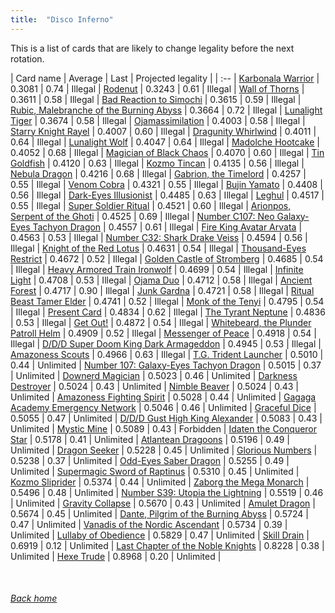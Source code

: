 ```yaml
---
title:  "Disco Inferno"
---
```


This is a list of cards that are likely to change legality before the next rotation.

| Card name | Average | Last | Projected legality |
| :-- |
[Karbonala Warrior](https://db.ygoprodeck.com/card/?search=Karbonala%20Warrior) | 0.3081 | 0.74 | Illegal |
[Rodenut](https://db.ygoprodeck.com/card/?search=Rodenut) | 0.3243 | 0.61 | Illegal |
[Wall of Thorns](https://db.ygoprodeck.com/card/?search=Wall%20of%20Thorns) | 0.3611 | 0.58 | Illegal |
[Bad Reaction to Simochi](https://db.ygoprodeck.com/card/?search=Bad%20Reaction%20to%20Simochi) | 0.3615 | 0.59 | Illegal |
[Rubic, Malebranche of the Burning Abyss](https://db.ygoprodeck.com/card/?search=Rubic,%20Malebranche%20of%20the%20Burning%20Abyss) | 0.3664 | 0.72 | Illegal |
[Lunalight Tiger](https://db.ygoprodeck.com/card/?search=Lunalight%20Tiger) | 0.3674 | 0.58 | Illegal |
[Ojamassimilation](https://db.ygoprodeck.com/card/?search=Ojamassimilation) | 0.4003 | 0.58 | Illegal |
[Starry Knight Rayel](https://db.ygoprodeck.com/card/?search=Starry%20Knight%20Rayel) | 0.4007 | 0.60 | Illegal |
[Dragunity Whirlwind](https://db.ygoprodeck.com/card/?search=Dragunity%20Whirlwind) | 0.4011 | 0.64 | Illegal |
[Lunalight Wolf](https://db.ygoprodeck.com/card/?search=Lunalight%20Wolf) | 0.4047 | 0.64 | Illegal |
[Madolche Hootcake](https://db.ygoprodeck.com/card/?search=Madolche%20Hootcake) | 0.4052 | 0.68 | Illegal |
[Magician of Black Chaos](https://db.ygoprodeck.com/card/?search=Magician%20of%20Black%20Chaos) | 0.4070 | 0.60 | Illegal |
[Tin Goldfish](https://db.ygoprodeck.com/card/?search=Tin%20Goldfish) | 0.4120 | 0.63 | Illegal |
[Kozmo Tincan](https://db.ygoprodeck.com/card/?search=Kozmo%20Tincan) | 0.4135 | 0.56 | Illegal |
[Nebula Dragon](https://db.ygoprodeck.com/card/?search=Nebula%20Dragon) | 0.4216 | 0.68 | Illegal |
[Gabrion, the Timelord](https://db.ygoprodeck.com/card/?search=Gabrion,%20the%20Timelord) | 0.4257 | 0.55 | Illegal |
[Venom Cobra](https://db.ygoprodeck.com/card/?search=Venom%20Cobra) | 0.4321 | 0.55 | Illegal |
[Bujin Yamato](https://db.ygoprodeck.com/card/?search=Bujin%20Yamato) | 0.4408 | 0.56 | Illegal |
[Dark-Eyes Illusionist](https://db.ygoprodeck.com/card/?search=Dark-Eyes%20Illusionist) | 0.4485 | 0.63 | Illegal |
[Leghul](https://db.ygoprodeck.com/card/?search=Leghul) | 0.4517 | 0.55 | Illegal |
[Super Soldier Ritual](https://db.ygoprodeck.com/card/?search=Super%20Soldier%20Ritual) | 0.4521 | 0.60 | Illegal |
[Arionpos, Serpent of the Ghoti](https://db.ygoprodeck.com/card/?search=Arionpos,%20Serpent%20of%20the%20Ghoti) | 0.4525 | 0.69 | Illegal |
[Number C107: Neo Galaxy-Eyes Tachyon Dragon](https://db.ygoprodeck.com/card/?search=Number%20C107:%20Neo%20Galaxy-Eyes%20Tachyon%20Dragon) | 0.4557 | 0.61 | Illegal |
[Fire King Avatar Arvata](https://db.ygoprodeck.com/card/?search=Fire%20King%20Avatar%20Arvata) | 0.4563 | 0.53 | Illegal |
[Number C32: Shark Drake Veiss](https://db.ygoprodeck.com/card/?search=Number%20C32:%20Shark%20Drake%20Veiss) | 0.4594 | 0.56 | Illegal |
[Knight of the Red Lotus](https://db.ygoprodeck.com/card/?search=Knight%20of%20the%20Red%20Lotus) | 0.4631 | 0.54 | Illegal |
[Thousand-Eyes Restrict](https://db.ygoprodeck.com/card/?search=Thousand-Eyes%20Restrict) | 0.4672 | 0.52 | Illegal |
[Golden Castle of Stromberg](https://db.ygoprodeck.com/card/?search=Golden%20Castle%20of%20Stromberg) | 0.4685 | 0.54 | Illegal |
[Heavy Armored Train Ironwolf](https://db.ygoprodeck.com/card/?search=Heavy%20Armored%20Train%20Ironwolf) | 0.4699 | 0.54 | Illegal |
[Infinite Light](https://db.ygoprodeck.com/card/?search=Infinite%20Light) | 0.4708 | 0.53 | Illegal |
[Ojama Duo](https://db.ygoprodeck.com/card/?search=Ojama%20Duo) | 0.4712 | 0.58 | Illegal |
[Ancient Forest](https://db.ygoprodeck.com/card/?search=Ancient%20Forest) | 0.4717 | 0.90 | Illegal |
[Junk Gardna](https://db.ygoprodeck.com/card/?search=Junk%20Gardna) | 0.4721 | 0.58 | Illegal |
[Ritual Beast Tamer Elder](https://db.ygoprodeck.com/card/?search=Ritual%20Beast%20Tamer%20Elder) | 0.4741 | 0.52 | Illegal |
[Monk of the Tenyi](https://db.ygoprodeck.com/card/?search=Monk%20of%20the%20Tenyi) | 0.4795 | 0.54 | Illegal |
[Present Card](https://db.ygoprodeck.com/card/?search=Present%20Card) | 0.4834 | 0.62 | Illegal |
[The Tyrant Neptune](https://db.ygoprodeck.com/card/?search=The%20Tyrant%20Neptune) | 0.4836 | 0.53 | Illegal |
[Get Out!](https://db.ygoprodeck.com/card/?search=Get%20Out!) | 0.4872 | 0.54 | Illegal |
[Whitebeard, the Plunder Patroll Helm](https://db.ygoprodeck.com/card/?search=Whitebeard,%20the%20Plunder%20Patroll%20Helm) | 0.4909 | 0.52 | Illegal |
[Messenger of Peace](https://db.ygoprodeck.com/card/?search=Messenger%20of%20Peace) | 0.4918 | 0.54 | Illegal |
[D/D/D Super Doom King Dark Armageddon](https://db.ygoprodeck.com/card/?search=D/D/D%20Super%20Doom%20King%20Dark%20Armageddon) | 0.4945 | 0.53 | Illegal |
[Amazoness Scouts](https://db.ygoprodeck.com/card/?search=Amazoness%20Scouts) | 0.4966 | 0.63 | Illegal |
[T.G. Trident Launcher](https://db.ygoprodeck.com/card/?search=T.G.%20Trident%20Launcher) | 0.5010 | 0.44 | Unlimited |
[Number 107: Galaxy-Eyes Tachyon Dragon](https://db.ygoprodeck.com/card/?search=Number%20107:%20Galaxy-Eyes%20Tachyon%20Dragon) | 0.5015 | 0.37 | Unlimited |
[Downerd Magician](https://db.ygoprodeck.com/card/?search=Downerd%20Magician) | 0.5023 | 0.46 | Unlimited |
[Darkness Destroyer](https://db.ygoprodeck.com/card/?search=Darkness%20Destroyer) | 0.5024 | 0.43 | Unlimited |
[Nimble Beaver](https://db.ygoprodeck.com/card/?search=Nimble%20Beaver) | 0.5024 | 0.43 | Unlimited |
[Amazoness Fighting Spirit](https://db.ygoprodeck.com/card/?search=Amazoness%20Fighting%20Spirit) | 0.5028 | 0.44 | Unlimited |
[Gagaga Academy Emergency Network](https://db.ygoprodeck.com/card/?search=Gagaga%20Academy%20Emergency%20Network) | 0.5046 | 0.46 | Unlimited |
[Graceful Dice](https://db.ygoprodeck.com/card/?search=Graceful%20Dice) | 0.5055 | 0.47 | Unlimited |
[D/D/D Gust High King Alexander](https://db.ygoprodeck.com/card/?search=D/D/D%20Gust%20High%20King%20Alexander) | 0.5083 | 0.43 | Unlimited |
[Mystic Mine](https://db.ygoprodeck.com/card/?search=Mystic%20Mine) | 0.5089 | 0.43 | Forbidden |
[Idaten the Conqueror Star](https://db.ygoprodeck.com/card/?search=Idaten%20the%20Conqueror%20Star) | 0.5178 | 0.41 | Unlimited |
[Atlantean Dragoons](https://db.ygoprodeck.com/card/?search=Atlantean%20Dragoons) | 0.5196 | 0.49 | Unlimited |
[Dragon Seeker](https://db.ygoprodeck.com/card/?search=Dragon%20Seeker) | 0.5228 | 0.45 | Unlimited |
[Glorious Numbers](https://db.ygoprodeck.com/card/?search=Glorious%20Numbers) | 0.5238 | 0.37 | Unlimited |
[Odd-Eyes Saber Dragon](https://db.ygoprodeck.com/card/?search=Odd-Eyes%20Saber%20Dragon) | 0.5255 | 0.49 | Unlimited |
[Supermagic Sword of Raptinus](https://db.ygoprodeck.com/card/?search=Supermagic%20Sword%20of%20Raptinus) | 0.5310 | 0.45 | Unlimited |
[Kozmo Sliprider](https://db.ygoprodeck.com/card/?search=Kozmo%20Sliprider) | 0.5374 | 0.44 | Unlimited |
[Zaborg the Mega Monarch](https://db.ygoprodeck.com/card/?search=Zaborg%20the%20Mega%20Monarch) | 0.5496 | 0.48 | Unlimited |
[Number S39: Utopia the Lightning](https://db.ygoprodeck.com/card/?search=Number%20S39:%20Utopia%20the%20Lightning) | 0.5519 | 0.46 | Unlimited |
[Gravity Collapse](https://db.ygoprodeck.com/card/?search=Gravity%20Collapse) | 0.5670 | 0.43 | Unlimited |
[Amulet Dragon](https://db.ygoprodeck.com/card/?search=Amulet%20Dragon) | 0.5674 | 0.45 | Unlimited |
[Dante, Pilgrim of the Burning Abyss](https://db.ygoprodeck.com/card/?search=Dante,%20Pilgrim%20of%20the%20Burning%20Abyss) | 0.5724 | 0.47 | Unlimited |
[Vanadis of the Nordic Ascendant](https://db.ygoprodeck.com/card/?search=Vanadis%20of%20the%20Nordic%20Ascendant) | 0.5734 | 0.39 | Unlimited |
[Lullaby of Obedience](https://db.ygoprodeck.com/card/?search=Lullaby%20of%20Obedience) | 0.5829 | 0.47 | Unlimited |
[Skill Drain](https://db.ygoprodeck.com/card/?search=Skill%20Drain) | 0.6919 | 0.12 | Unlimited |
[Last Chapter of the Noble Knights](https://db.ygoprodeck.com/card/?search=Last%20Chapter%20of%20the%20Noble%20Knights) | 0.8228 | 0.38 | Unlimited |
[Hexe Trude](https://db.ygoprodeck.com/card/?search=Hexe%20Trude) | 0.8968 | 0.20 | Unlimited |

<br>

###### [Back home](index)